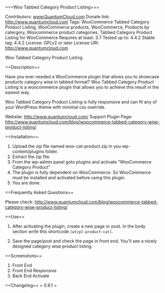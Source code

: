 ===Woo Tabbed Category Product Listing===

Contributors: www.QuantumCloud.com
Donate link: http://www.quantumcloud.com
Tags: WooCommerce Tabbed Category Product Listing, WooCommerce products, WooCommerce, Products by catergory, Woocommerce product categories, Tabbed Category Product Listing for WooCommerce
Requires at least: 3.7
Tested up to: 4.4.2
Stable tag: 4.4.2
License: GPLv2 or later
License URI: http://www.quantumcloud.com

Woo Tabbed Category Product Listing


==Description==

Have you ever needed a WooCommerce plugin that allows you to showcase products category wise in tabbed format? Woo Tabbed Category Product Listing is a woocommerce plugin that allows you to achieve this result in the easiest way.


Woo Tabbed Category Product Listing is fully responsive and can fit any of your WordPress theme with minimal css override.

Website: http://www.quantumcloud.com/
Support Plugin Page: http://www.quantumcloud.com/blog/woocommerce-tabbed-category-wise-product-listing/

==Installation==

1. Upload the zip file named woo-cat-product.zip in you wp-content/plugins folder.
2. Extract the zip file.
3. From the wp-admin panel goto plugins and activate "WooCommerce Category Product"
4. The plugin is fully dependent on WooCommerce. So WooCommerce must be installed and activated before using this plugin.
5. You are done.

==Frequently Asked Questions==

Please check: http://www.quantumcloud.com/blog/woocommerce-tabbed-category-wise-product-listing/ 


==Use==

1. After activating the plugin, create a new page or post. In the body section write this shortcode 
`[wtcpl-product-cat]`.

2. Save the page/post and check the page in front end. You'll see a nicely designed category wise product listing.

==Screenshots==

1. Front End
2. Front End Responsive
3. Back End Activate

==Changelog==
= 0.9.1 =
